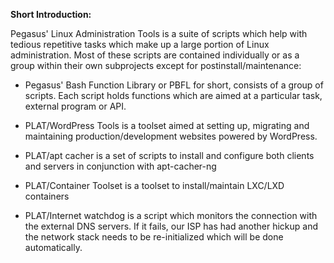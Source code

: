 **Short Introduction:**

Pegasus' Linux Administration Tools is a suite of scripts which help with tedious repetitive tasks which make up a large portion of Linux administration. Most of these scripts are contained individually or as a group within their own subprojects except for postinstall/maintenance:

 * Pegasus' Bash Function Library or PBFL for short, consists of a group of scripts. Each script holds functions which are aimed at a particular task, external program or API. 

 * PLAT/WordPress Tools is a toolset aimed at setting up, migrating and maintaining production/development websites powered by WordPress.

 * PLAT/apt cacher is a set of scripts to install and configure both clients and servers in conjunction with apt-cacher-ng

 * PLAT/Container Toolset is a toolset to install/maintain LXC/LXD containers

 * PLAT/Internet watchdog is a script which monitors the connection with the external DNS servers. If it fails, our ISP has had another hickup and the network stack needs to be re-initialized which will be done automatically.

